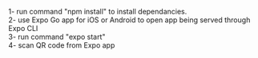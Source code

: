 1- run command "npm install" to install dependancies.\
2- use Expo Go app for iOS or Android to open app being served through Expo CLI\
3- run command "expo start"\
4- scan QR code from Expo app